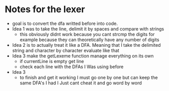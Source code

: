 # Notes for the lexer

+ goal is to convert the dfa writted before into code. 
+ Idea 1 was to take the line, delimit it by spaces and compare with strings
    + this obviously didnt work because you cant strcmp the digits for example because they can theoretically have any number of digits 
+ Idea 2 is to actually treat it like a DFA. Meaning that I take the delimited string and character by character evaluate like that
+ Idea 3 make the getLexeme function manage everything on its own
    + if currentLine is empty get line
    + check each line with the DFAs I Was using before 
+ Idea 3 
    + to finish and get it working I must go one by one but can keep the same DFA's I had I Just cant cheat it and go word by word 
